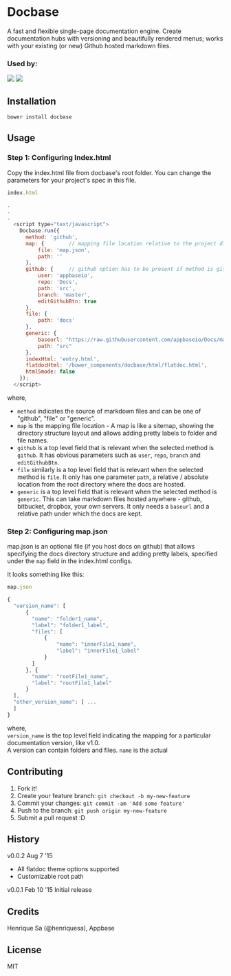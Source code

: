 # Docbase
A fast and flexible single-page documentation engine. Create documentation hubs with versioning and beautifully rendered menus; works with your existing (or new) Github hosted markdown files.

### Used by:

[![](http://app.zeedhi.com/teknisa/docs/images/log.png)](http://app.zeedhi.com/teknisa/docs/#/) [![](http://i.imgur.com/0MwyOZL.png?1)](http://docs.appbase.io)

## Installation

    bower install docbase

## Usage

### Step 1: Configuring Index.html

Copy the index.html file from docbase's root folder. You can change the parameters for your project's spec in this file.

```js
index.html

.
.
.
  <script type="text/javascript">
    Docbase.run({
      method: 'github',
      map: {        // mapping file location relative to the project directory
          file: 'map.json',
          path: ''
      },
      github: {     // github option has to be present if method is github
          user: 'appbaseio',
          repo: 'Docs',
          path: 'src',
          branch: 'master',
          editGithubBtn: true
      },
      file: {
          path: 'docs'
      },
      generic: {
          baseurl: "https://raw.githubusercontent.com/appbaseio/Docs/master",
          path: "src"
      },
      indexHtml: 'entry.html',
      flatdocHtml: '/bower_components/docbase/html/flatdoc.html',
      html5mode: false
    });
  </script>
```

where,  
* ``method`` indicates the source of markdown files and can be one of "github", "file" or "generic".
* ``map`` is the mapping file location - A map is like a sitemap, showing the directory structure layout and allows adding pretty labels to folder and file names.
* ``github`` is a top level field that is relevant when the selected method is ``github``. It has obvious parameters such as ``user``, ``repo``, ``branch`` and ``editGithubBtn``.
* ``file`` similarly is a top level field that is relevant when the selected method is ``file``. It only has one parameter ``path``, a relative / absolute location from the root directory where the docs are hosted.
* ``generic`` is a top level field that is relevant when the selected method is ``generic``. This can take markdown files hosted anywhere - github, bitbucket, dropbox, your own servers. It only needs a ``baseurl`` and a relative path under which the docs are kept.

### Step 2: Configuring map.json

map.json is an optional file (if you host docs on github) that allows specifying the docs directory structure and adding pretty labels, specified under the ``map`` field in the index.html configs.

It looks something like this:

```js
map.json

{ 
  "version_name": [
      {
        "name": "folder1_name",
        "label": "folder1_label",
        "files": [
            {
                "name": "innerFile1_name",
                "label": "innerFile1_label"
            }
        ]
      }, {
        "name": "rootFile1_name",
        "label": "rootFile1_label"
      }
  ],
  "other_version_name": [ ... 
  ]
}
```

where,  
``version_name`` is the top level field indicating the mapping for a particular documentation version, like v1.0.  
A version can contain folders and files. ``name`` is the actual 

## Contributing

1. Fork it!
2. Create your feature branch: `git checkout -b my-new-feature`
3. Commit your changes: `git commit -am 'Add some feature'`
4. Push to the branch: `git push origin my-new-feature`
5. Submit a pull request :D

## History

v0.0.2 Aug 7 '15
- All flatdoc theme options supported
- Customizable root path

v0.0.1 Feb 10 '15
Initial release

## Credits

Henrique Sa (@henriquesa), Appbase

## License

MIT
